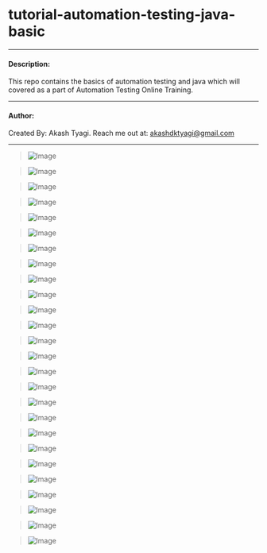 # tutorial-automation-testing-java-basic

---
#### Description:
This repo contains the basics of automation testing and java which will covered as a part of Automation Testing Online Training.

---
#### Author:
Created By: Akash Tyagi. Reach me out at: akashdktyagi@gmail.com

---

>![Image](Slide1.png)

>![Image](Slide2.png)

>![Image](Slide3.png)

>![Image](Slide4.png)

>![Image](Slide5.png)

>![Image](Slide6.png)

>![Image](Slide7.png)

>![Image](Slide8.png)

>![Image](Slide9.png)

>![Image](Slide10.png)

>![Image](Slide11.png)

>![Image](Slide12.png)

>![Image](Slide13.png)

>![Image](Slide14.png)

>![Image](Slide15.png)

>![Image](Slide16.png)

>![Image](Slide17.png)

>![Image](Slide18.png)

>![Image](Slide19.png)

>![Image](Slide20.png)

>![Image](Slide21.png)

>![Image](Slide22.png)

>![Image](Slide23.png)

>![Image](Slide24.png)

>![Image](Slide25.png)

>![Image](Slide26.png)


